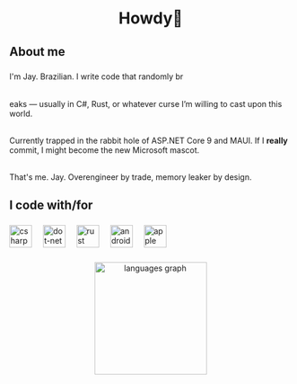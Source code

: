 <h1 align="center">Howdy👋</h1>

###

<h2 align="left">About me</h2>

###

<p align="left">
  I'm Jay. Brazilian. I write code that randomly br<table><tr></tr></table>eaks — usually in C#, Rust, or whatever curse I’m willing to cast upon this world.<br><br>

  Currently trapped in the rabbit hole of ASP.NET Core 9 and MAUI. If I **really** commit, I might become the new Microsoft mascot.<br><br>

  That's me. Jay. Overengineer by trade, memory leaker by design.
</p>

###

<h2 align="left">I code with/for</h2>

###

<div align="left">
  <img src="https://skillicons.dev/icons?i=cs" height="40" alt="csharp logo"  />
  <img width="12" />
  <img src="https://skillicons.dev/icons?i=dotnet" height="40" alt="dot-net logo"  />
  <img width="12" />
  <img src="https://skillicons.dev/icons?i=rust" height="40" alt="rust logo"  />
  <img width="12" />
  <img src="https://cdn.simpleicons.org/android/3DDC84" height="40" alt="android logo"  />
  <img width="12" />
  <img src="https://cdn.simpleicons.org/apple/000000" height="40" alt="apple logo"  />
</div>

###

<div align="center">
  <img src="https://github-readme-stats.vercel.app/api/top-langs?username=goodguyjay&locale=en&hide_title=false&layout=compact&card_width=320&langs_count=5&theme=dracula&hide_border=false&order=2" height="200" alt="languages graph"  />
</div>
